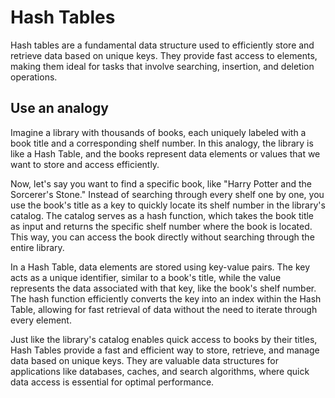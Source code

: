 # Hash Tables

Hash tables are a fundamental data structure used to efficiently store and retrieve data based on unique keys. They provide fast access to elements, making them ideal for tasks that involve searching, insertion, and deletion operations.

## Use an analogy

Imagine a library with thousands of books, each uniquely labeled with a book title and a corresponding shelf number. In this analogy, the library is like a Hash Table, and the books represent data elements or values that we want to store and access efficiently.

Now, let's say you want to find a specific book, like "Harry Potter and the Sorcerer's Stone." Instead of searching through every shelf one by one, you use the book's title as a key to quickly locate its shelf number in the library's catalog. The catalog serves as a hash function, which takes the book title as input and returns the specific shelf number where the book is located. This way, you can access the book directly without searching through the entire library.

In a Hash Table, data elements are stored using key-value pairs. The key acts as a unique identifier, similar to a book's title, while the value represents the data associated with that key, like the book's shelf number. The hash function efficiently converts the key into an index within the Hash Table, allowing for fast retrieval of data without the need to iterate through every element.

Just like the library's catalog enables quick access to books by their titles, Hash Tables provide a fast and efficient way to store, retrieve, and manage data based on unique keys. They are valuable data structures for applications like databases, caches, and search algorithms, where quick data access is essential for optimal performance.
